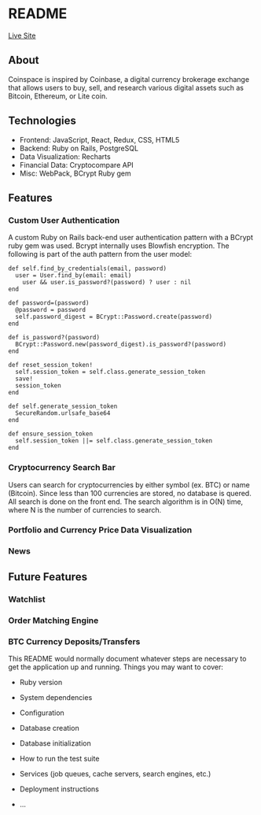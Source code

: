 # README

[Live Site](https://coin-space.herokuapp.com/)

## About
Coinspace is inspired by Coinbase, a digital currency brokerage exchange that allows users to buy, sell, and research various digital assets such as Bitcoin, Ethereum, or Lite coin. 


## Technologies
* Frontend: JavaScript, React, Redux, CSS, HTML5
* Backend: Ruby on Rails, PostgreSQL
* Data Visualization: Recharts
* Financial Data: Cryptocompare API
* Misc: WebPack, BCrypt Ruby gem

## Features
### Custom User Authentication
A custom Ruby on Rails back-end user authentication pattern with a BCrypt ruby gem was used. Bcrypt internally uses Blowfish encryption.
The following is part of the auth pattern from the user model:
```
def self.find_by_credentials(email, password)
  user = User.find_by(email: email)
	user && user.is_password?(password) ? user : nil
end

def password=(password)
  @password = password
  self.password_digest = BCrypt::Password.create(password)
end

def is_password?(password)
  BCrypt::Password.new(password_digest).is_password?(password)
end

def reset_session_token!
  self.session_token = self.class.generate_session_token
  save!
  session_token
end

def self.generate_session_token
  SecureRandom.urlsafe_base64
end

def ensure_session_token
  self.session_token ||= self.class.generate_session_token
end
```

### Cryptocurrency Search Bar
Users can search for cryptocurrencies by either symbol (ex. BTC) or name (Bitcoin). Since less than 100 currencies are stored, no database is quered. All search is done on the front end. The search algorithm is in O(N) time, where N is the number of currencies to search. 

### Portfolio and Currency Price Data Visualization

### News

## Future Features
### Watchlist
### Order Matching Engine
### BTC Currency Deposits/Transfers


This README would normally document whatever steps are necessary to get the
application up and running.
Things you may want to cover:

* Ruby version

* System dependencies

* Configuration

* Database creation

* Database initialization

* How to run the test suite

* Services (job queues, cache servers, search engines, etc.)

* Deployment instructions

* ...
